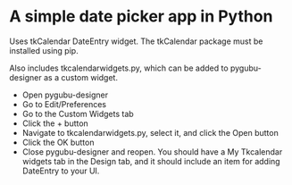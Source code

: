 # A simple date picker app in Python
Uses tkCalendar DateEntry widget. The tkCalendar package must be installed using pip.

Also includes tkcalendarwidgets.py, which can be added to pygubu-designer as a custom widget. 
* Open pygubu-designer
* Go to Edit/Preferences
* Go to the Custom Widgets tab
* Click the + button
* Navigate to tkcalendarwidgets.py, select it, and click the Open button
* Click the OK button
* Close pygubu-designer and reopen. You should have a My Tkcalendar widgets tab in the Design tab, and it should include an item for adding DateEntry to your UI.
